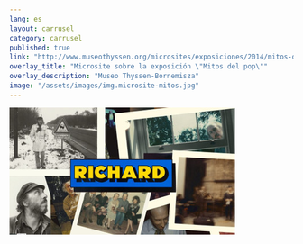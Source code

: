```yaml
---
lang: es
layout: carrusel
category: carrusel
published: true
link: "http://www.museothyssen.org/microsites/exposiciones/2014/mitos-del-pop/index.html"
overlay_title: "Microsite sobre la exposición \"Mitos del pop\""
overlay_description: "Museo Thyssen-Bornemisza"
image: "/assets/images/img.microsite-mitos.jpg"
---
```


![richard-hamilton-vimeo.jpg](/assets/images/richard-hamilton-vimeo.jpg)